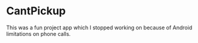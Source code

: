 # CantPickup

This was a fun project app which I stopped working on because of Android limitations on phone calls. 
